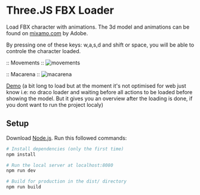 # Three.JS FBX Loader

Load FBX character with animations. The 3d model and animations can be found on [mixamo.com](https://www.mixamo.com/) by Adobe.

By pressing one of these keys: w,a,s,d and shift or space, you will be able to controle the character loaded.

:: Movements ::
![movements](https://user-images.githubusercontent.com/4311684/121783253-73eebc00-cba5-11eb-9a19-0f9d7fa0953a.gif)

:: Macarena ::
![macarena](https://user-images.githubusercontent.com/4311684/121783271-8668f580-cba5-11eb-8f1d-ef949c7bf5a5.gif)

[Demo](https://threejs-fbx-loader.netlify.app/) (a bit long to load but at the moment it's not optimised for web just know i.e: no draco loader and waiting before all actions to be loaded before showing the model. But it gives you an overview after the loading is done, if you dont want to run the project localy) 

## Setup

Download [Node.js](https://nodejs.org/en/download/).
Run this followed commands:

```bash
# Install dependencies (only the first time)
npm install

# Run the local server at localhost:8080
npm run dev

# Build for production in the dist/ directory
npm run build
```
